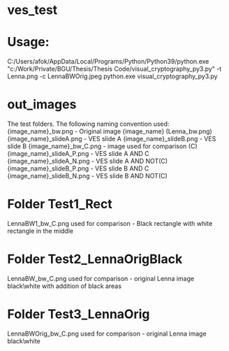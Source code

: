 # ves_test
# Usage:
C:/Users/afok/AppData/Local/Programs/Python/Python39/python.exe "c:/Work/Private/BGU/Thesis/Thesis Code/visual_cryptography_py3.py" -t Lenna.png -c LennaBWOrig.jpeg
python.exe visual_cryptography_py3.py

# out_images
The test folders. The following naming convention used:
{image_name}_bw.png - Original image {image_name} (Lenna_bw.png)
{image_name}_slideA.png - VES slide A
{image_name}_slideB.png - VES slide B
{image_name}_bw_C.png - image used for comparison (C)
{image_name}_slideA_P.png - VES slide A AND C
{image_name}_slideA_N.png - VES slide A AND NOT(C)
{image_name}_slideB_P.png - VES slide B AND C
{image_name}_slideB_N.png - VES slide B AND NOT(C)

# Folder Test1_Rect
LennaBW1_bw_C.png used for comparison - Black rectangle with white rectangle in the middle
# Folder Test2_LennaOrigBlack
LennaBW_bw_C.png used for comparison - original Lenna image black\white with addition of black areas
# Folder Test3_LennaOrig
LennaBWOrig_bw_C.png used for comparison - original Lenna image black\white